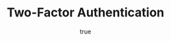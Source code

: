 ---
author:
  name: Linode
  email: docs@linode.com
description: "This section includes information related to various ways you can use [Two-Factor authentication (2FA)](https://en.wikipedia.org/wiki/Multi-factor_authentication) to further secure your Linodes and Linode account."
keywords: ["two-factor", "authentication", "security"]
license: '[CC BY-ND 4.0](https://creativecommons.org/licenses/by-nd/4.0)'
published: 2020-02-03
title: Two-Factor Authentication
show_in_lists: true
---